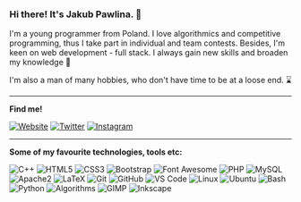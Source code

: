 ### Hi there! It's Jakub Pawlina. 👋

I'm a young programmer from Poland. I love algorithmics and competitive programming, thus I take part in individual and team contests. Besides, I'm keen on web development - full stack. I always gain new skills and broaden my knowledge 📖

I'm also a man of many hobbies, who don't have time to be at a loose end. ⌛

<hr />

<b>Find me!</b>

[![Website](https://img.shields.io/badge/-jakubpawlina.me-black?style=flat-square&logo=google-chrome&logoColor=white)](https://jakubpawlina.me)
[![Twitter](https://img.shields.io/badge/-jakub__pawlina-black?style=flat-square&logo=twitter&logoColor=white)](https://twitter.com/jakub_pawlina)
[![Instagram](https://img.shields.io/badge/-jrpawlina__photography-black?style=flat-square&logo=instagram&logoColor=white)](https://www.instagram.com/jrpawlina_photography/)

<hr />

<b>Some of my favourite technologies, tools etc:</b>

![C++](https://img.shields.io/badge/-C%2B%2B-black?style=flat-square&logo=C%2B%2B&logoColor=white)
![HTML5](https://img.shields.io/badge/-HTML5-black?style=flat-square&logo=html5&logoColor=white)
![CSS3](https://img.shields.io/badge/-CSS3-black?style=flat-square&logo=css3&logoColor=white)
![Bootstrap](https://img.shields.io/badge/-Bootstrap-black?style=flat-square&logo=bootstrap&logoColor=white)
![Font Awesome](https://img.shields.io/badge/-Font_Awesome-black?style=flat-square&logo=font-awesome&logoColor=white)
![PHP](https://img.shields.io/badge/-PHP-black?style=flat-square&logo=php&logoColor=white)
![MySQL](https://img.shields.io/badge/-MySQL-black?style=flat-square&logo=mysql&logoColor=white)
![Apache2](https://img.shields.io/badge/-Apache2-black?style=flat-square&logo=apache&logoColor=white)
![LaTeX](https://img.shields.io/badge/-LaTeX-black?style=flat-square&logo=latex&logoColor=white)
![Git](https://img.shields.io/badge/-Git-black?style=flat-square&logo=git&logoColor=white)
![GitHub](https://img.shields.io/badge/-GitHub-black?style=flat-square&logo=github&logoColor=white)
![VS Code](https://img.shields.io/badge/-VS%20Code-black?style=flat-square&logo=visual-studio-code&logoColor=white)
![Linux](https://img.shields.io/badge/-Linux-black?style=flat-square&logo=linux&logoColor=white)
![Ubuntu](https://img.shields.io/badge/-Ubuntu-black?style=flat-square&logo=ubuntu&logoColor=white)
![Bash](https://img.shields.io/badge/-Bash-black?style=flat-square&logo=gnu-bash&logoColor=white)
![Python](https://img.shields.io/badge/-Python-black?style=flat-square&logo=python&logoColor=white)
![Algorithms](https://img.shields.io/badge/-Algorithms-black?style=flat-square&logo=codeforces&logoColor=white)
![GIMP](https://img.shields.io/badge/-GIMP-black?style=flat-square&logo=gimp&logoColor=white)
![Inkscape](https://img.shields.io/badge/-Inkscape-black?style=flat-square&logo=inkscape&logoColor=white)


<!--
**jakubpawlina/jakubpawlina** is a ✨ _special_ ✨ repository because its `README.md` (this file) appears on your GitHub profile. -->
<!--
Here are some ideas to get you started:

- 🔭 I’m currently working on ...
- 🌱 I’m currently learning ...
- 👯 I’m looking to collaborate on ...
- 🤔 I’m looking for help with ...
- 💬 Ask me about ...
- 📫 How to reach me: ...
- 😄 Pronouns: ...
- ⚡ Fun fact: ...
-->


<!-- ![Anurag's github stats](https://github-readme-stats.vercel.app/api?username=jakubpawlina&show_icons=true&count_private=true&include_all_commits=true&theme=dark&hide=stars,contribs) -->

